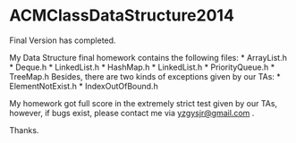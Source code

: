 ACMClassDataStructure2014
=========================

Final Version has completed.

My Data Structure final homework contains the following files:
    * ArrayList.h
	* Deque.h
	* LinkedList.h
	* HashMap.h
	* LinkedList.h
	* PriorityQueue.h
	* TreeMap.h
Besides, there are two kinds of exceptions given by our TAs:
    * ElementNotExist.h
    * IndexOutOfBound.h

My homework got full score in the extremely strict test given by our TAs, however, if bugs exist, please contact me via yzgysjr@gmail.com .

Thanks.


